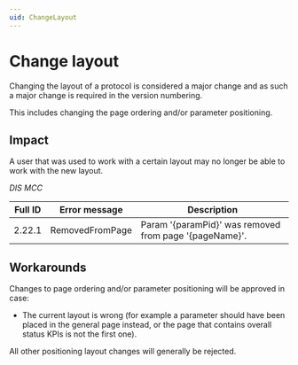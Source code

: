 ```yaml
---
uid: ChangeLayout
---
```


# Change layout

Changing the layout of a protocol is considered a major change and as such a major change is required in the version numbering.

This includes changing the page ordering and/or parameter positioning.

## Impact

A user that was used to work with a certain layout may no longer be able to work with the new layout.

*DIS MCC*

| Full ID | Error message | Description |
|---------|---------------|-------------|
| 2.22.1  | RemovedFromPage | Param '{paramPid}' was removed from page '{pageName}'. |

## Workarounds

Changes to page ordering and/or parameter positioning will be approved in case:

- The current layout is wrong (for example a parameter should have been placed in the general page instead, or the page that contains overall status KPIs is not the first one).

All other positioning layout changes will generally be rejected.

